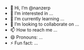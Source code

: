 - 👋 Hi, I’m @nanzerp
- 👀 I’m interested in ...
- 🌱 I’m currently learning ...
- 💞️ I’m looking to collaborate on ...
- 📫 How to reach me ...
- 😄 Pronouns: ...
- ⚡ Fun fact: ...

<!---
nanzerp/nanzerp is a ✨ special ✨ repository because its `README.md` (this file) appears on your GitHub profile.
You can click the Preview link to take a look at your changes.
--->
